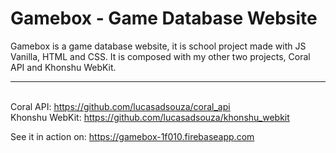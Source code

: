 # Gamebox - Game Database Website

Gamebox is a game database website, it is school project made with JS Vanilla, HTML and CSS. It is composed with my other two projects, Coral API and Khonshu WebKit.

---
\
Coral API: https://github.com/lucasadsouza/coral_api
\
Khonshu WebKit: https://github.com/lucasadsouza/khonshu_webkit

See it in action on: https://gamebox-1f010.firebaseapp.com